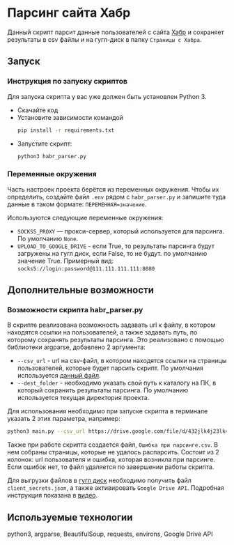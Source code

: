 # Парсинг сайта Хабр

Данный скрипт парсит данные пользователей с сайта [Хабр](https://career.habr.com/) и сохраняет результаты в csv файлы и на гугл-диск в папку `Страницы с Хабра`. 


## Запуск

### Инструкция по запуску скриптов

Для запуска скрипта у вас уже должен быть установлен Python 3.

- Скачайте код
- Установите зависимости командой 
    ```sh
    pip install -r requirements.txt
    ```
- Запустите скрипт: 
    ```sh
    python3 habr_parser.py
    ```
  
### Переменные окружения

Часть настроек проекта берётся из переменных окружения. 
Чтобы их определить, создайте файл `.env` рядом с `habr_parser.py` 
и запишите туда данные в таком формате: `ПЕРЕМЕННАЯ=значение`.

Используются следующие переменные окружения: 
- `SOCKS5_PROXY` — прокси-сервер, который используется для парсинга. По умолчанию `None`.
- `UPLOAD_TO_GOOGLE_DRIVE` - если True, то результаты парсинга будут загружены 
на гугл диск, если False, то не будут. по умолчанию значение True.
Примерный вид: `socks5://login:password@111.111.111.111:8080`


## Дополнительные возможности

### Возможности скрипта habr_parser.py

В скрипте реализована возможность задавать url к файлу, в котором находятся 
ссылки на пользователей, а также задавать путь, по которому сохранять результаты парсинга. 
Это реализовано с помощью библиотеки argparse, добавлено 2 аргумента:
- `--csv_url` - url на csv-файл, в котором находятся ссылки на страницы пользователей, которые будет парсить скрипт. По умолчания используется [данный файл](https://drive.google.com/file/d/1iHlRsw2QV-9asGpQDWEQ9kCp3UmoQs7n/view).
- `--dest_folder` - необходимо указать свой путь к каталогу на ПК, в который сохранить результаты парсинга. По умолчанию используется текущая директория проекта.

Для использования необходимо при запуске скрипта в терминале указать 2 этих параметра, например: 
```sh
python3 main.py --csv_url https://drive.google.com/file/d/432jlk4j23lk4j32lk4j32l4k23jkl4/view --dest_folder some_directory
```

Также при работе скрипта создается файл, `Ошибка при парсинге.csv`. 
В нем собраны страницы, которые не удалось распарсить. Состоит из 2 колонок: 
url пользователя и ошибка, которая возникла при парсинге. Если ошибок нет, то файл
удаляется по завершении работы скрипта.

Для выгрузки файлов в [гугл диск](https://drive.google.com/drive/my-drive) 
необходимо получить файл `client_secrets.json`, а также активировать `Google Drive API`.
Подробная инструкция показана в [видео](https://youtu.be/QxVl8m54vnk?t=94).

## Используемые технологии
python3, argparse, BeautifulSoup, requests, environs, Google Drive API